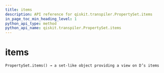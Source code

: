 ```yaml
---
title: items
description: API reference for qiskit.transpiler.PropertySet.items
in_page_toc_min_heading_level: 1
python_api_type: method
python_api_name: qiskit.transpiler.PropertySet.items
---
```


# items

<span id="qiskit.transpiler.PropertySet.items" />

`PropertySet.items() → a set-like object providing a view on D’s items`

